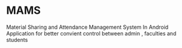 # MAMS
 Material Sharing and Attendance Management System In Android Application for better convient control between admin , faculties and students
